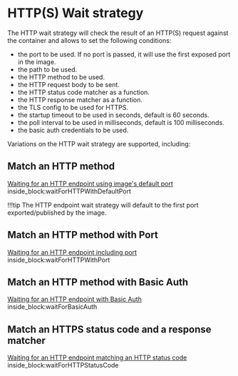 # HTTP(S) Wait strategy

The HTTP wait strategy will check the result of an HTTP(S) request against the container and allows to set the following conditions:

- the port to be used. If no port is passed, it will use the first exposed port in the image.
- the path to be used.
- the HTTP method to be used.
- the HTTP request body to be sent.
- the HTTP status code matcher as a function.
- the HTTP response matcher as a function.
- the TLS config to be used for HTTPS.
- the startup timeout to be used in seconds, default is 60 seconds.
- the poll interval to be used in milliseconds, default is 100 milliseconds.
- the basic auth credentials to be used.

Variations on the HTTP wait strategy are supported, including:

## Match an HTTP method

<!--codeinclude-->
[Waiting for an HTTP endpoint using image's default port](../../../wait/http_test.go) inside_block:waitForHTTPWithDefaultPort
<!--/codeinclude-->

!!!tip
    The HTTP endpoint wait strategy will default to the first port exported/published by the image.

## Match an HTTP method with Port

<!--codeinclude-->
[Waiting for an HTTP endpoint including port](../../../wait/http_test.go) inside_block:waitForHTTPWithPort
<!--/codeinclude-->

## Match an HTTP method with Basic Auth

<!--codeinclude-->
[Waiting for an HTTP endpoint with Basic Auth](../../../wait/http_test.go) inside_block:waitForBasicAuth
<!--/codeinclude-->

## Match an HTTPS status code and a response matcher

<!--codeinclude-->
[Waiting for an HTTP endpoint matching an HTTP status code](../../../wait/http_test.go) inside_block:waitForHTTPStatusCode
<!--/codeinclude-->
